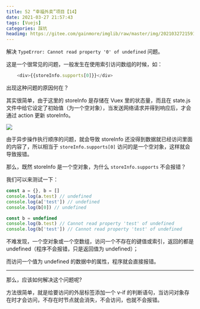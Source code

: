 ```yaml
---
title: 52 “幸福外卖”项目【14】
date: 2021-03-27 21:57:43
tags: [Vuejs]
categories: 踩坑
headimg: https://gitee.com/gainmore/imglib/raw/master/img/20210327215913.png
---
```


解决 `TypeError: Cannot read property '0' of undefined` 问题。

<!-- more -->

这是一个很常见的问题，一般发生在使用索引访问数组的时候，如：

```javascript
    <div>{{storeInfo.supports[0]}}</div>
```

出现这种问题的原因何在？

其实很简单，由于这里的 storeInfo 是存储在 Vuex 里的状态量，而且在 state.js 文件中给它设定了初始值（为一个空对象），当发送网络请求并得到响应后，才会通过 action 更新 storeInfo。

![](https://gitee.com/gainmore/imglib/raw/master/img/20210327220806.png)

由于异步操作执行顺序的问题，就会导致 storeInfo 还没得到数据就已经访问里面的内容了，所以相当于 `storeInfo.supports[0]` 访问的是一个空对象，这样就会导致报错。

那么，既然 storeInfo 是一个空对象，为什么 `storeInfo.supports` 不会报错？

我们可以来测试一下：

```javascript
const a = {}, b = []
console.log(a.test) // undefined
console.log(a['test']) // undefined
console.log(b[0]) // undefined

const b = undefined
console.log(b.test) // Cannot read property 'test' of undefined
console.log(b['test']) // Cannot read property 'test' of undefined
```

不难发现，一个空对象或一个空数组，访问一个不存在的键值或索引，返回的都是 undefined（程序不会报错，只是返回值为 undefined）；

而访问一个值为 undefined 的数据中的属性，程序就会直接报错。

---

那么，应该如何解决这个问题呢?

方法很简单，就是给要访问的外层标签添加一个 v-if 的判断语句，当访问对象存在时才会访问，不存在时节点就会消失，不会访问，也就不会报错。